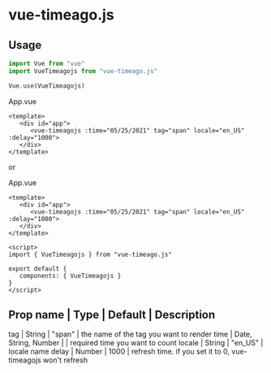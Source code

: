 # vue-timeago.js

## Usage

``` js
import Vue from "vue"
import VueTimeagojs from "vue-timeago.js"

Vue.use(VueTimeagojs)
```

App.vue
``` vue
<template>
   <div id="app">
      <vue-timeagojs :time="05/25/2021" tag="span" locale="en_US" :delay="1000">
   </div>
</template>
```

or

App.vue
``` vue
<template>
   <div id="app">
      <vue-timeagojs :time="05/25/2021" tag="span" locale="en_US" :delay="1000">
   </div>
</template>

<script>
import { VueTimeagojs } from "vue-timeago.js"

export default {
   components: { VueTimeagojs }
}
</script>
```

Prop name | Type                 | Default | Description 
---------------------------------------------
tag       | String               | "span"  | the name of the tag you want to render 
time      | Date, String, Number |         | required time you want to count 
locale    | String               | "en_US" | locale name 
delay     | Number               | 1000    | refresh time. if you set it to 0, vue-timeagojs won't refresh 